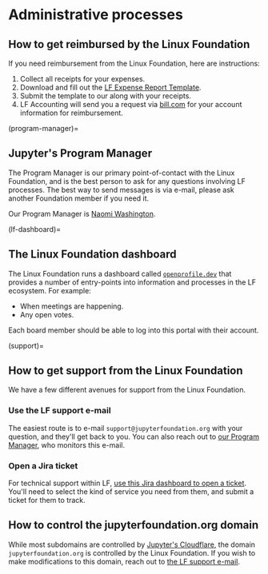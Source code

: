 # Administrative processes

## How to get reimbursed by the Linux Foundation

If you need reimbursement from the Linux Foundation, here are instructions:

1. Collect all receipts for your expenses.
1. Download and fill out the [LF Expense Report Template](https://docs.google.com/spreadsheets/d/10spMFQ23mZqwXHXBeY3kNcab5nf4SW3k/edit?gid=1152712870#gid=1152712870).
1. Submit the template to our [](#program-manager) along with your receipts.
1. LF Accounting will send you a request via [bill.com](https://bill.com) for your account information for reimbursement.

(program-manager)=
## Jupyter's Program Manager

The Program Manager is our primary point-of-contact with the Linux Foundation, and is the best person to ask for any questions involving LF processes.
The best way to send messages is via e-mail, please ask another Foundation member if you need it.

Our Program Manager is [Naomi Washington](https://www.linkedin.com/in/naomiwashington/).

(lf-dashboard)=
## The Linux Foundation dashboard

The Linux Foundation runs a dashboard called [`openprofile.dev`](https://openprofile.dev) that provides a number of entry-points into information and processes in the LF ecosystem.
For example:

- When meetings are happening.
- Any open votes.

Each board member should be able to log into this portal with their account.

(support)=
## How to get support from the Linux Foundation

We have a few different avenues for support from the Linux Foundation.

### Use the LF support e-mail

The easiest route is to e-mail `support@jupyterfoundation.org` with your question, and they'll get back to you.
You can also reach out to [our Program Manager](#program-manager), who monitors this e-mail.

### Open a Jira ticket

For technical support within LF, [use this Jira dashboard to open a ticket](https://jira.linuxfoundation.org/plugins/servlet/desk/portal/2). You'll need to select the kind of service you need from them, and submit a ticket for them to track.

## How to control the jupyterfoundation.org domain

While most subdomains are controlled by [Jupyter's Cloudflare](xref:jec#cloudflare), the domain `jupyterfoundation.org` is controlled by the Linux Foundation.
If you wish to make modifications to this domain, reach out to [the LF support e-mail](#support).
